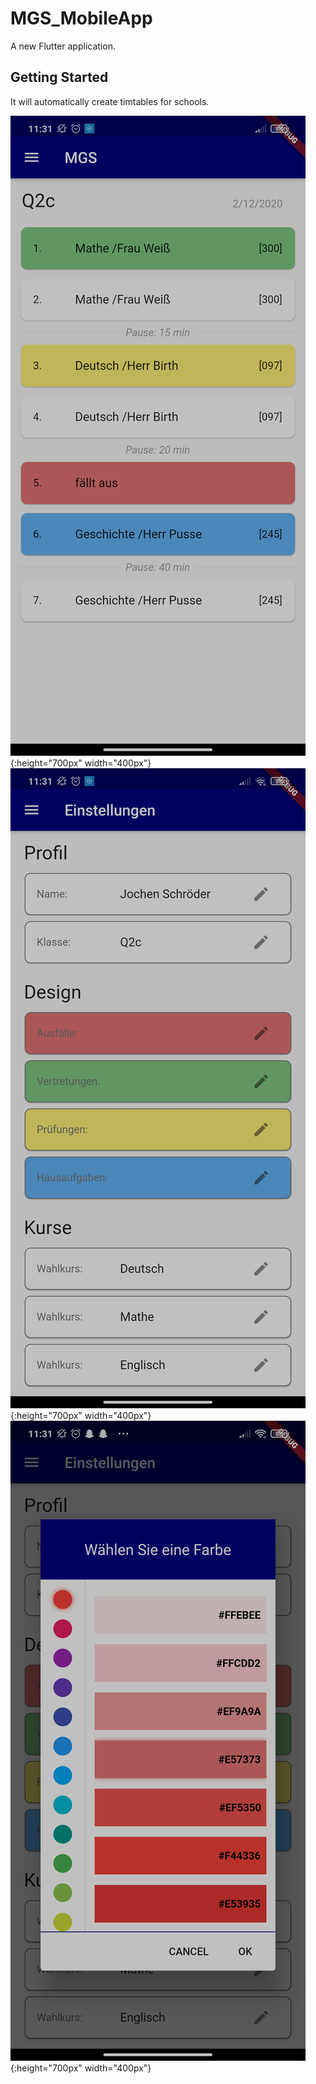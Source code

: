 # MGS_MobileApp

A new Flutter application.

## Getting Started

It will automatically create timtables for schools.

![Homepage](https://github.com/Jannik-dev/MGS_MobileApp/blob/main/img/Screenshot_2020-12-02-11-31-01-966_com.jntechnologies.mgs.jpg){:height="700px" width="400px"}
![Settings](https://github.com/Jannik-dev/MGS_MobileApp/blob/main/img/Screenshot_2020-12-02-11-31-07-960_com.jntechnologies.mgs.jpg){:height="700px" width="400px"}
![Options](https://github.com/Jannik-dev/MGS_MobileApp/blob/main/img/Screenshot_2020-12-02-11-31-18-900_com.jntechnologies.mgs.jpg){:height="700px" width="400px"}
